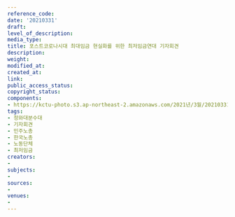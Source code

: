 ```yaml
---
reference_code: 
date: '20210331'
draft: 
level_of_description: 
media_type: 
title: 포스트코로나시대 최대임금 현실화를 위한 최저임금연대 기자회견
description: 
weight: 
modified_at: 
created_at: 
link: 
public_access_status: 
copyright_status: 
components:
- https://kctu-photo.s3.ap-northeast-2.amazonaws.com/2021년/3월/20210331-포스트코로나시대+최대임금+현실화를+위한+최저임금연대+기자회견_청와대분수대_기자회견_민주노총_한국노총_노동단체_최저임금/_1DX0013.jpg
tags:
- 청와대분수대
- 기자회견
- 민주노총
- 한국노총
- 노동단체
- 최저임금
creators:
- 
subjects:
- 
sources:
- 
venues:
- 
---
```

